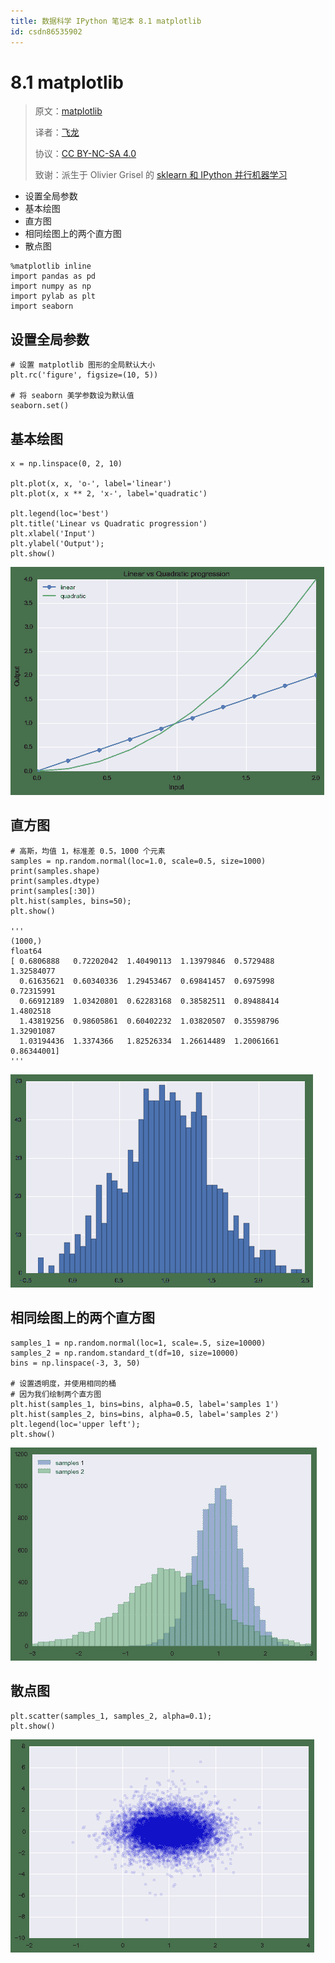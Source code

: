 ```yaml
---
title: 数据科学 IPython 笔记本 8.1 matplotlib
id: csdn86535902
---
```


# 8.1 matplotlib

> 原文：[matplotlib](https://nbviewer.jupyter.org/github/donnemartin/data-science-ipython-notebooks/blob/master/matplotlib/matplotlib.ipynb)
> 
> 译者：[飞龙](https://github.com/wizardforcel)
> 
> 协议：[CC BY-NC-SA 4.0](http://creativecommons.org/licenses/by-nc-sa/4.0/)
> 
> 致谢：派生于 Olivier Grisel 的 [sklearn 和 IPython 并行机器学习](https://github.com/ogrisel/parallel_ml_tutorial)

*   设置全局参数
*   基本绘图
*   直方图
*   相同绘图上的两个直方图
*   散点图

```
%matplotlib inline
import pandas as pd
import numpy as np
import pylab as plt
import seaborn 
```

## 设置全局参数

```
# 设置 matplotlib 图形的全局默认大小
plt.rc('figure', figsize=(10, 5))

# 将 seaborn 美学参数设为默认值
seaborn.set() 
```

## 基本绘图

```
x = np.linspace(0, 2, 10)

plt.plot(x, x, 'o-', label='linear')
plt.plot(x, x ** 2, 'x-', label='quadratic')

plt.legend(loc='best')
plt.title('Linear vs Quadratic progression')
plt.xlabel('Input')
plt.ylabel('Output');
plt.show() 
```

![png](../img/0086e430fe2820cc7a825cff2f80c574.png)

## 直方图

```
# 高斯，均值 1，标准差 0.5，1000 个元素
samples = np.random.normal(loc=1.0, scale=0.5, size=1000)
print(samples.shape)
print(samples.dtype)
print(samples[:30])
plt.hist(samples, bins=50);
plt.show()

'''
(1000,)
float64
[ 0.6806888   0.72202042  1.40490113  1.13979846  0.5729488   1.32584077
  0.61635621  0.60340336  1.29453467  0.69841457  0.6975998   0.72315991
  0.66912189  1.03420801  0.62283168  0.38582511  0.89488414  1.4802518
  1.43819256  0.98605861  0.60402232  1.03820507  0.35598796  1.32901087
  1.03194436  1.3374366   1.82526334  1.26614489  1.20061661  0.86344001]
''' 
```

![png](../img/3fc1d66b6b85f1a39b57087f5f2687b5.png)

## 相同绘图上的两个直方图

```
samples_1 = np.random.normal(loc=1, scale=.5, size=10000)
samples_2 = np.random.standard_t(df=10, size=10000)
bins = np.linspace(-3, 3, 50)

# 设置透明度，并使用相同的桶
# 因为我们绘制两个直方图
plt.hist(samples_1, bins=bins, alpha=0.5, label='samples 1')
plt.hist(samples_2, bins=bins, alpha=0.5, label='samples 2')
plt.legend(loc='upper left');
plt.show() 
```

![png](../img/53ac41a8a40f74faa89038bfc0394faa.png)

## 散点图

```
plt.scatter(samples_1, samples_2, alpha=0.1);
plt.show() 
```

![png](../img/e5f1dba914af5cf39ba8d866c0b5fcc6.png)